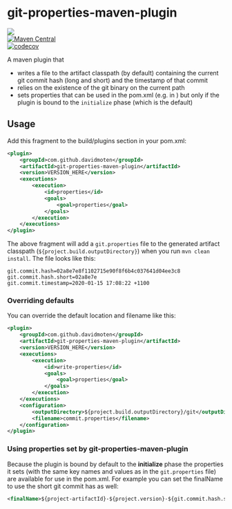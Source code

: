 # git-properties-maven-plugin
<a href="https://travis-ci.org/davidmoten/git-properties-maven-plugin"><img src="https://travis-ci.org/davidmoten/git-properties-maven-plugin.svg"/></a><br/>
[![Maven Central](https://maven-badges.herokuapp.com/maven-central/com.github.davidmoten/git-properties-maven-plugin/badge.svg?style=flat)](https://maven-badges.herokuapp.com/maven-central/com.github.davidmoten/git-properties-maven-plugin)<br/>
[![codecov](https://codecov.io/gh/davidmoten/git-properties-maven-plugin/branch/master/graph/badge.svg)](https://codecov.io/gh/davidmoten/git-properties-maven-plugin)<br/>

A maven plugin that 
* writes a file to the artifact classpath (by default) containing the current git commit hash (long and short) and the timestamp of that commit 
* relies on the existence of the git binary on the current path
* sets properties that can be used in the pom.xml (e.g. in <finalName>) but only if the plugin is bound to the `initialize` phase (which is the default)

## Usage

Add this fragment to the build/plugins section in your pom.xml:

```xml
<plugin>
    <groupId>com.github.davidmoten</groupId>
    <artifactId>git-properties-maven-plugin</artifactId>
    <version>VERSION_HERE</version>
    <executions>
        <execution>
            <id>properties</id>
            <goals>
                <goal>properties</goal>
            </goals>
        </execution>
    </executions>
</plugin>
```
The above fragment will add a `git.properties` file to the generated artifact classpath (`${project.build.outputDirectory}`) when you run `mvn clean install`. The file looks like this:

```
git.commit.hash=02a8e7e8f1102715e90f8f6b4c037641d04ee3c8
git.commit.hash.short=02a8e7e
git.commit.timestamp=2020-01-15 17:08:22 +1100
```
### Overriding defaults
You can override the default location and filename like this:

```xml
<plugin>
    <groupId>com.github.davidmoten</groupId>
    <artifactId>git-properties-maven-plugin</artifactId>
    <version>VERSION_HERE</version>
    <executions>
        <execution>
            <id>write-properties</id>
            <goals>
                <goal>properties</goal>
            </goals>
        </execution>
    </executions>
    <configuration>
        <outputDirectory>${project.build.outputDirectory}/git</outputDirectory>
        <filename>commit.properties</filename>
    </configuration>
</plugin>
```
### Using properties set by git-properties-maven-plugin
Because the plugin is bound by default to the **initialize** phase the properties it sets (with the same key names and values as in the `git.properties` file) are available for use in the pom.xml. For example you can set the finalName to use the short git commit has as well:

```xml
<finalName>${project-artifactId}-${project.version}-${git.commit.hash.short}</finalName>
```

